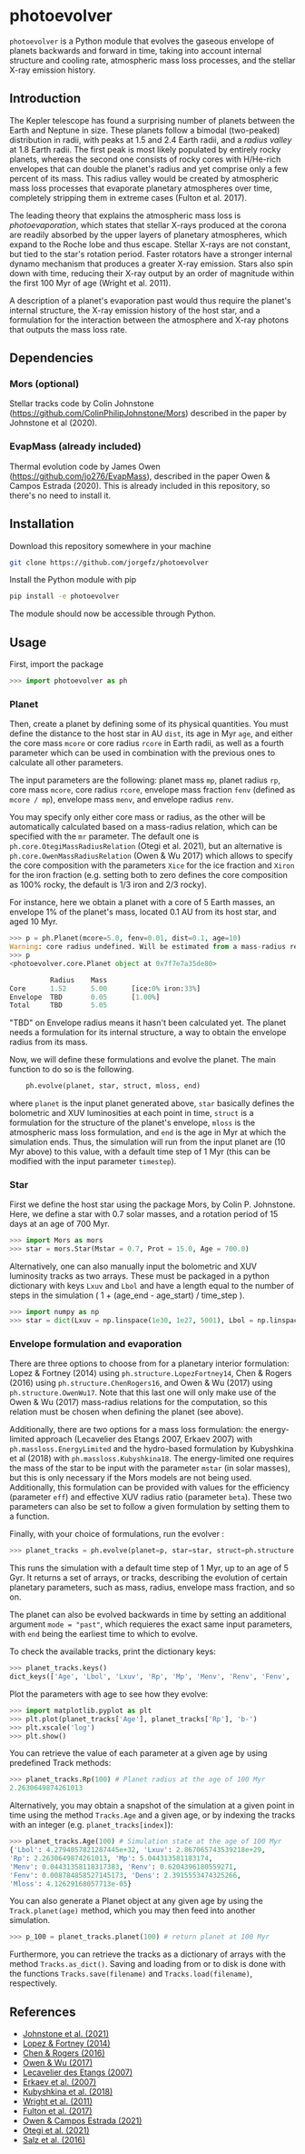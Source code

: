 # photoevolver

`photoevolver` is a Python module that evolves the gaseous envelope of planets backwards and forward in time, taking into account internal structure and cooling rate, atmospheric mass loss processes, and the stellar X-ray emission history.

## Introduction

The Kepler telescope has found a surprising number of planets between the Earth and Neptune in size. These planets follow a bimodal (two-peaked) distribution in radii, with peaks at 1.5 and 2.4 Earth radii, and a *radius valley* at 1.8 Earth radii. The first peak is most likely populated by entirely rocky planets, whereas the second one consists of rocky cores with H/He-rich envelopes that can double the planet's radius and yet comprise only a few percent of its mass. This radius valley would be created by atmospheric mass loss processes that evaporate planetary atmospheres over time, completely stripping them in extreme cases (Fulton et al. 2017).

The leading theory that explains the atmospheric mass loss is *photoevaporation*, which states that stellar X-rays produced at the corona are readily absorbed by the upper layers of planetary atmospheres, which expand to the Roche lobe and thus escape. Stellar X-rays are not constant, but tied to the star's rotation period. Faster rotators have a stronger internal dynamo mechanism that produces a greater X-ray emission. Stars also spin down with time, reducing their X-ray output by an order of magnitude within the first 100 Myr of age (Wright et al. 2011).

A description of a planet's evaporation past would thus require the planet's internal structure, the X-ray emission history of the host star, and a formulation for the interaction between the atmosphere and X-ray photons that outputs the mass loss rate.

## Dependencies

### Mors (optional)
Stellar tracks code by Colin Johnstone (https://github.com/ColinPhilipJohnstone/Mors) described in the paper by Johnstone et al (2020).

### EvapMass (already included)
Thermal evolution code by James Owen (https://github.com/jo276/EvapMass), described in the paper Owen & Campos Estrada (2020). 
This is already included in this repository, so there's no need to install it.

## Installation

Download this repository somewhere in your machine
```bash
git clone https://github.com/jorgefz/photoevolver
```

Install the Python module with pip
```bash
pip install -e photoevolver
```

The module should now be accessible through Python.

## Usage

First, import the package
```python
>>> import photoevolver as ph
```

### Planet

Then, create a planet by defining some of its physical quantities. 
You must define the distance to the host star in AU `dist`, its age in Myr `age`, and either the core mass `mcore` or core radius `rcore` in Earth radii, as well as a fourth parameter which can be used in combination with the previous ones to calculate all other parameters.

The input parameters are the following: 
planet mass `mp`, planet radius `rp`, core mass `mcore`, core radius `rcore`, envelope mass fraction `fenv` (defined as `mcore / mp`), envelope mass `menv`, and envelope radius `renv`.

You may specify only either core mass or radius, as the other will be automatically calculated based on a mass-radius relation, which can be specified with the `mr` parameter. The default one is `ph.core.OtegiMassRadiusRelation` (Otegi et al. 2021), but an alternative is `ph.core.OwenMassRadiusRelation` (Owen & Wu 2017) which allows to specify the core composition with the parameters `Xice` for the ice fraction and `Xiron` for the iron fraction (e.g. setting both to zero defines the core composition as 100% rocky, the default is 1/3 iron and 2/3 rocky). 

For instance, here we obtain a planet with a core of 5 Earth masses, an envelope 1% of the planet's mass, 
located 0.1 AU from its host star, and aged 10 Myr.
```python
>>> p = ph.Planet(mcore=5.0, fenv=0.01, dist=0.1, age=10)
Warning: core radius undefined. Will be estimated from a mass-radius relation  -> 1.521 Earth radii
>>> p
<photoevolver.core.Planet object at 0x7f7e7a35de80>

          Radius    Mass
Core      1.52      5.00      [ice:0% iron:33%]
Envelope  TBD       0.05      [1.00%]
Total     TBD       5.05

```
"TBD" on Envelope radius means it hasn't been calculated yet. The planet needs a formulation for its internal structure, 
a way to obtain the envelope radius from its mass. 

Now, we will define these formulations and evolve the planet. The main function to do so is the following.
```python
    ph.evolve(planet, star, struct, mloss, end)
```
where `planet` is the input planet generated above, `star` basically defines the bolometric and XUV luminosities at each point in time, `struct` is a formulation for the structure of the planet's envelope, `mloss` is the atmospheric mass loss formulation, and `end` is the age in Myr at which the simulation ends. Thus, the simulation will run from the input planet are (10 Myr above) to this value, with a default time step of 1 Myr (this can be modified with the input parameter `timestep`).

### Star

First we define the host star using the package Mors, by Colin P. Johnstone. 
Here, we define a star with 0.7 solar masses, and a rotation period of 15 days at an age of 700 Myr.
```python
>>> import Mors as mors
>>> star = mors.Star(Mstar = 0.7, Prot = 15.0, Age = 700.0)
```

Alternatively, one can also manually input the bolometric and XUV luminosity tracks as two arrays. These must be packaged in a python dictionary with keys `Lxuv` and `Lbol` and have a length equal to the number of steps in the simulation ( 1 + (age\_end - age\_start) / time\_step ).
```python
>>> import numpy as np
>>> star = dict(Lxuv = np.linspace(1e30, 1e27, 5001), Lbol = np.linspace(1e30, 1e30, 5001))
```

### Envelope formulation and evaporation

There are three options to choose from for a planetary interior formulation: 
Lopez & Fortney (2014) using `ph.structure.LopezFortney14`, Chen & Rogers (2016) using `ph.structure.ChenRogers16`, and Owen & Wu (2017) using `ph.structure.OwenWu17`. Note that this last one will only make use of the Owen & Wu (2017) mass-radius relations for the computation, so this relation must be chosen when defining the planet (see above).

Additionally, there are two options for a mass loss formulation: the energy-limited approach (Lecavelier des Etangs 2007, Erkaev 2007) with `ph.massloss.EnergyLimited` and the hydro-based formulation by Kubyshkina et al (2018) with `ph.massloss.Kubyshkina18`. The energy-limited one requires the mass of the star to be input with the parameter `mstar` (in solar masses), but this is only necessary if the Mors models are not being used. Additionally, this formulation can be provided with values for the efficiency (parameter `eff`) and effective XUV radius ratio (parameter `beta`). These two parameters can also be set to follow a given formulation by setting them to a function.

Finally, with your choice of formulations, run the evolver :
```python
>>> planet_tracks = ph.evolve(planet=p, star=star, struct=ph.structure.ChenRogers16, mloss=ph.massloss.EnergyLimited, end=5000)
```
This runs the simulation with a default time step of 1 Myr, up to an age of 5 Gyr. It returns a set of arrays, or tracks, describing the evolution of certain planetary parameters, such as mass, radius, envelope mass fraction, and so on.

The planet can also be evolved backwards in time by setting an additional argument `mode = "past"`, which requieres the exact same input parameters, with `end` being the earliest time to which to evolve.

To check the available tracks, print the dictionary keys:
```python
>>> planet_tracks.keys()
dict_keys(['Age', 'Lbol', 'Lxuv', 'Rp', 'Mp', 'Menv', 'Renv', 'Fenv', 'Dens', 'Mloss'])
```
Plot the parameters with age to see how they evolve:
```python
>>> import matplotlib.pyplot as plt
>>> plt.plot(planet_tracks['Age'], planet_tracks['Rp'], 'b-')
>>> plt.xscale('log')
>>> plt.show()
```

You can retrieve the value of each parameter at a given age by using predefined Track methods:
```python
>>> planet_tracks.Rp(100) # Planet radius at the age of 100 Myr
2.2630649874261013
```

Alternatively, you may obtain a snapshot of the simulation at a given point in time using the method `Tracks.Age` and a given age,
or by indexing the tracks with an integer (e.g. `planet_tracks[index]`):
```python
>>> planet_tracks.Age(100) # Simulation state at the age of 100 Myr
{'Lbol': 4.2794057821287445e+32, 'Lxuv': 2.867065743539218e+29,
'Rp': 2.2630649874261013, 'Mp': 5.044313581183174,
'Menv': 0.04431358118317383, 'Renv': 0.6204396180559271,
'Fenv': 0.008784858527145173, 'Dens': 2.3915553474325266,
'Mloss': 4.12629168057713e-05}
```

You can also generate a Planet object at any given age by using the `Track.planet(age)` method,
which you may then feed into another simulation.
```python
>>> p_100 = planet_tracks.planet(100) # return planet at 100 Myr
```

Furthermore, you can retrieve the tracks as a dictionary of arrays with the method `Tracks.as_dict()`.
Saving and loading from or to disk is done with the functions `Tracks.save(filename)` and `Tracks.load(filename)`, respectively.

## References

* [Johnstone et al. (2021)](https://ui.adsabs.harvard.edu/abs/2020arXiv200907695J/abstract)
* [Lopez & Fortney (2014)](https://ui.adsabs.harvard.edu/abs/2014ApJ...792....1L/abstract)
* [Chen & Rogers (2016)](https://ui.adsabs.harvard.edu/abs/2016ApJ...831..180C/abstract)
* [Owen & Wu (2017)](https://ui.adsabs.harvard.edu/abs/2017ApJ...847...29O/abstract)
* [Lecavelier des Etangs (2007)](https://ui.adsabs.harvard.edu/abs/2007A&A...461.1185L)
* [Erkaev et al. (2007)](https://ui.adsabs.harvard.edu/abs/2007A%26A...472..329E/abstract)
* [Kubyshkina et al. (2018)](https://ui.adsabs.harvard.edu/abs/2018ApJ...866L..18K/abstract)
* [Wright et al. (2011)](https://ui.adsabs.harvard.edu/abs/2011ApJ...743...48W/abstract)
* [Fulton et al. (2017)](https://ui.adsabs.harvard.edu/abs/2017AJ....154..109F/abstract)
* [Owen & Campos Estrada (2021)](https://ui.adsabs.harvard.edu/abs/2020MNRAS.491.5287O/abstract)
* [Otegi et al. (2021)](https://ui.adsabs.harvard.edu/abs/2020A%26A...634A..43O/abstract)
* [Salz et al. (2016)](https://ui.adsabs.harvard.edu/abs/2016A%26A...585L...2S/abstract)

